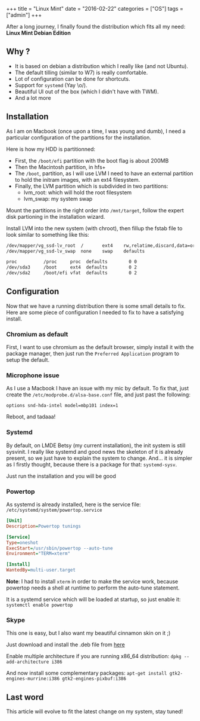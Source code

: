 +++
title = "Linux Mint"
date = "2016-02-22"
categories = ["OS"]
tags = ["admin"]
+++

After a long journey, I finally found the distribution which fits
all my need: **Linux Mint Debian Edition**

## Why ?

* It is based on debian a distribution which I really like (and not Ubuntu).
* The default tilling (similar to W7) is really comfortable.
* Lot of configuration can be done for shortcuts.
* Support for `systemd` (Yay \o/).
* Beautiful UI out of the box (which I didn't have with TWM).
* And a lot more

## Installation


As I am on Macbook (once upon a time, I was young and dumb), I need a
particular configuration of the partitions for the installation.

Here is how my HDD is partitionned:

- First, the `/boot/efi` partition with the boot flag is about 200MB
- Then the Macintosh partition, in hfs+
- The `/boot`, partition, as I will use LVM I need to have an external
  partition to hold the initram images, with an ext4 filesystem.
- Finally, the LVM partition which is subdivided in two partitions:
    - lvm_root: which will hold the root filesystem
    - lvm_swap: my system swap

Mount the partitions in the right order into `/mnt/target`, follow the
expert disk partioning in the installation wizard.

Install LVM into the new system (with chroot), then fillup the fstab file
to look similar to something like this:

```bash
/dev/mapper/vg_ssd-lv_root  /	    ext4	rw,relatime,discard,data=ordered  0 1
/dev/mapper/vg_ssd-lv_swap  none	swap	defaults                          0	0

proc          /proc	    proc  defaults        0	0
/dev/sda3     /boot	    ext4  defaults        0 2
/dev/sda2     /boot/efi vfat  defaults        0 2
```

## Configuration

Now that we have a running distribution there is some small details to fix.
Here are some piece of configuration I needed to fix to have a satisfying
install.

### Chromium as default

First, I want to use chromium as the default browser, simply install it with
the package manager, then just run the `Preferred Application` program to
setup the default.


### Microphone issue
As I use a Macbook I have an issue with my mic by default. To fix that, just
create the `/etc/modprobe.d/alsa-base.conf` file, and just past the following:

```text
options snd-hda-intel model=mbp101 index=1
```

Reboot, and tadaaa!

### Systemd
By default, on LMDE Betsy (my current installation), the init system is
still sysvinit.
I really like systemd and good news the skeleton of it is already present,
so we just have to explain the system to change.
And... it is simpler as I firstly thought, because there is a package for
that: ``systemd-sysv``.

Just run the installation and you will be good

### Powertop
As systemd is already installed, here is the service file:
`/etc/systemd/system/powertop.service`

```ini
[Unit]
Description=Powertop tunings

[Service]
Type=oneshot
ExecStart=/usr/sbin/powertop --auto-tune
Environment="TERM=xterm"

[Install]
WantedBy=multi-user.target
```

**Note**: I had to install `xterm` in order to make the service work, because
powertop needs a shell at runtime to perform the auto-tune statement.

It is a systemd service which will be loaded at startup, so just enable it:
`systemctl enable powertop`

### Skype
This one is easy, but I also want my beautiful cinnamon skin on it ;)

Just download and install the .deb file from
[here](http://www.skype.com/en/download-skype/skype-for-computer/)

Enable multiple architecture if you are running x86_64 distribution:
`dpkg --add-architecture i386`

And now install some complementary packages:
`apt-get install gtk2-engines-murrine:i386 gtk2-engines-pixbuf:i386`

## Last word

This article will evolve to fit the latest change on my system, stay tuned!
